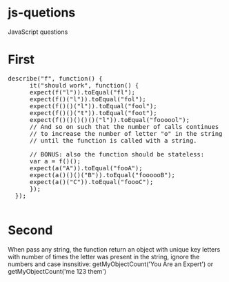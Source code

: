 # js-quetions
JavaScript questions
# First
<pre>
describe("f", function() {
      it("should work", function() {
      expect(f("l")).toEqual("fl");
      expect(f()("l")).toEqual("fol");
      expect(f()()("l")).toEqual("fool");
      expect(f()()("t")).toEqual("foot");
      expect(f()()()()()("l")).toEqual("foooool");
      // And so on such that the number of calls continues
      // to increase the number of letter "o" in the string 
      // until the function is called with a string.

      // BONUS: also the function should be stateless:
      var a = f()();
      expect(a("A")).toEqual("fooA");
      expect(a()()()("B")).toEqual("foooooB");
      expect(a()("C")).toEqual("foooC");
      });
  });
 </pre>
# Second
When pass any string, the function return an object with unique key letters with number of times the letter was present in the string, ignore the numbers and case insnsitive:
getMyObjectCount('You Are an Expert') or getMyObjectCount('me 123 them')
